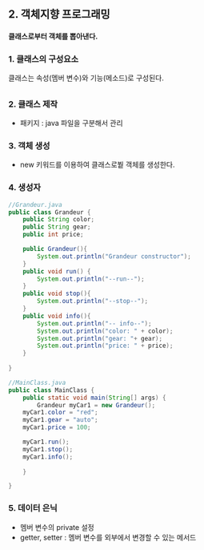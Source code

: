 ## 2. 객체지향 프로그래밍


#### 클래스로부터 객체를 뽑아낸다.

### 1. 클래스의 구성요소 
클래스는 속성(멤버 변수)와 기능(메소드)로 구성된다.

## 
### 2. 클래스 제작
 * 패키지 : java 파일을 구분해서 관리 

### 3. 객체 생성
 * new 키워드를 이용하여 클래스로붵 객체를 생성한다.

### 4. 생성자

```java
//Grandeur.java
public class Grandeur {
	public String color;
	public String gear;
	public int price;

	public Grandeur(){
		System.out.println("Grandeur constructor");
	}
	public void run() {
		System.out.println("--run--");
	}
	public void stop(){
		System.out.println("--stop--");
	}
	public void info(){
		System.out.println("-- info--");
		System.out.println("color: " + color);
		System.out.println("gear: "+ gear);
		System.out.println("price: " + price);
	}	
	
}
```
```java
//MainClass.java
public class MainClass {
	public static void main(String[] args) {
		Grandeur myCar1 = new Grandeur();
	myCar1.color = "red";
	myCar1.gear = "auto";
	myCar1.price = 100;

	myCar1.run();
	myCar1.stop();
	myCar1.info();
		
	}

}
```

### 5. 데이터 은닉

* 멤버 변수의 private 설정
* getter, setter : 멤버 변수를 외부에서 변경할 수 있는 메서드 
